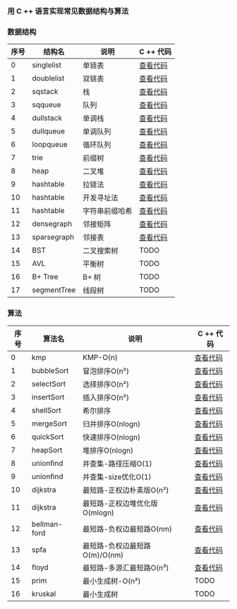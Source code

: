 ### 用 C ++ 语言实现常见数据结构与算法


### 数据结构

| 序号 | 结构名      | 说明           | C ++ 代码                                                                                             |
|------|-------------|----------------|-------------------------------------------------------------------------------------------------------|
| 0    | singlelist  | 单链表         | [查看代码](https://github.com/MiniKimmy/c-dsa/blob/master/algorithms/list/singlelist/staticlist.cpp)  |
| 1    | doublelist  | 双链表         | [查看代码](https://github.com/MiniKimmy/c-dsa/blob/master/algorithms/list/doublelist/doublelist.cpp)  |
| 2    | sqstack     | 栈             | [查看代码](https://github.com/MiniKimmy/c-dsa/blob/master/algorithms/stack/sqstack.cpp)               |
| 3    | sqqueue     | 队列           | [查看代码](https://github.com/MiniKimmy/c-dsa/blob/master/algorithms/queue/sqqueue.cpp)               |
| 4    | dullstack   | 单调栈         | [查看代码](https://github.com/MiniKimmy/c-dsa/blob/master/algorithms/stack/dullstack.cpp)             |
| 5    | dullqueue   | 单调队列       | [查看代码](https://github.com/MiniKimmy/c-dsa/blob/master/algorithms/queue/dullqueue.cpp)             |
| 6    | loopqueue   | 循环队列       | [查看代码](https://github.com/MiniKimmy/c-dsa/blob/master/algorithms/queue/loopqueue.cpp)             |
| 7    | trie        | 前缀树         | [查看代码](https://github.com/MiniKimmy/c-dsa/blob/master/algorithms/tree/trie/trie.cpp)              |
| 8    | heap        | 二叉堆         | [查看代码](https://github.com/MiniKimmy/c-dsa/blob/master/algorithms/heap/heap.cpp)                   |
| 9    | hashtable   | 拉链法         | [查看代码](https://github.com/MiniKimmy/c-dsa/blob/master/algorithms/hashtable/hashtable_chain.cpp)   |
| 10   | hashtable   | 开发寻址法     | [查看代码](https://github.com/MiniKimmy/c-dsa/blob/master/algorithms/hashtable/hashtable_address.cpp) |
| 11   | hashtable   | 字符串前缀哈希 | [查看代码](https://github.com/MiniKimmy/c-dsa/blob/master/algorithms/hashtable/hashtable_prefix.cpp)  |
| 12   | densegraph  | 邻接矩阵       | [查看代码](https://github.com/MiniKimmy/c-dsa/blob/master/algorithms/graph/densegraph.cpp)            |
| 13   | sparsegraph | 邻接表         | [查看代码](https://github.com/MiniKimmy/c-dsa/blob/master/algorithms/graph/sparsegraph.cpp)           |
| 14   | BST         | 二叉搜索树     | TODO                                                                                                  |
| 15   | AVL         | 平衡树         | TODO                                                                                                  |
| 16   | B+ Tree     | B+ 树          | TODO                                                                                                  |
| 17   | segmentTree | 线段树         | TODO                                                                                                  |



### 算法

| 序号 | 算法名       | 说明                          | C ++ 代码                                                                                          |
|------|--------------|-------------------------------|----------------------------------------------------------------------------------------------------|
| 0    | kmp          | KMP-O(n)                      | [查看代码](https://github.com/MiniKimmy/c-dsa/blob/master/algorithms/kmp/kmp.cpp)                  |
| 1    | bubbleSort   | 冒泡排序O(n²)                 | [查看代码](https://github.com/MiniKimmy/c-dsa/blob/master/algorithms/sort/bubbleSort.cpp)          |
| 2    | selectSort   | 选择排序O(n²)                 | [查看代码](https://github.com/MiniKimmy/c-dsa/blob/master/algorithms/sort/selectSort.cpp)          |
| 3    | insertSort   | 插入排序O(n²)                 | [查看代码](https://github.com/MiniKimmy/c-dsa/blob/master/algorithms/sort/insertSort.cpp)          |
| 4    | shellSort    | 希尔排序                      | [查看代码](https://github.com/MiniKimmy/c-dsa/blob/master/algorithms/sort/shellSort.cpp)           |
| 5    | mergeSort    | 归并排序O(nlogn)              | [查看代码](https://github.com/MiniKimmy/c-dsa/blob/master/algorithms/sort/mergeSort.cpp)           |
| 6    | quickSort    | 快速排序O(nlogn)              | [查看代码](https://github.com/MiniKimmy/c-dsa/blob/master/algorithms/sort/quickSort.cpp)           |
| 7    | heapSort     | 堆排序O(nlogn)                | [查看代码](https://github.com/MiniKimmy/c-dsa/blob/master/algorithms/sort/heapSort.cpp)            |
| 8    | unionfind    | 并查集-路径压缩O(1)           | [查看代码](https://github.com/MiniKimmy/c-dsa/blob/master/algorithms/unionfind/unionfind.cpp)      |
| 9    | unionfind    | 并查集-size优化O(1)           | [查看代码](https://github.com/MiniKimmy/c-dsa/blob/master/algorithms/unionfind/unionfind_size.cpp) |
| 10   | dijkstra     | 最短路-正权边朴素版O(n²)      | [查看代码](https://github.com/MiniKimmy/c-dsa/blob/master/algorithms/graph/dijkstra.cpp)           |
| 11   | dijkstra     | 最短路-正权边堆优化版O(mlogn) | [查看代码](https://github.com/MiniKimmy/c-dsa/blob/master/algorithms/graph/dijkstra_heap.cpp)      |
| 12   | bellman-ford | 最短路-负权边最短路O(nm)      | [查看代码](https://github.com/MiniKimmy/c-dsa/blob/master/algorithms/graph/bellman_ford.cpp)       |
| 13   | spfa         | 最短路-负权边最短路O(m)/O(nm) | [查看代码](https://github.com/MiniKimmy/c-dsa/blob/master/algorithms/graph/spfa.cpp)               |
| 14   | floyd        | 最短路-多源汇最短路O(n³)      | [查看代码](https://github.com/MiniKimmy/c-dsa/blob/master/algorithms/graph/floyd.cpp)                                                                                                |
| 15   | prim         | 最小生成树-O(n²)              | TODO                                                                                               |
| 16   | kruskal      | 最小生成树                    | TODO                                                                                               |